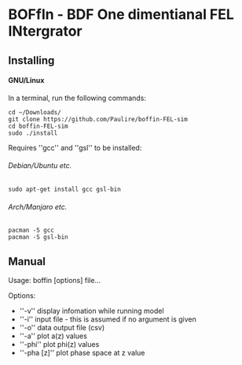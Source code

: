 # BOFfIn - BDF One dimentianal FEL INtergrator

## Installing

#### GNU/Linux

In a terminal, run the following commands:

```
cd ~/Downloads/
git clone https://github.com/Paulire/boffin-FEL-sim
cd boffin-FEL-sim
sudo ./install
```
Requires ''gcc'' and ''gsl'' to be installed:

###### Debian/Ubuntu etc.
```
sudo apt-get install gcc gsl-bin
```

###### Arch/Manjaro etc.
```
pacman -S gcc
pacman -S gsl-bin
```

## Manual
 Usage: boffin [options] file...

 Options:
 * ''-v''	 display infomation while running model
 * ''-i''	 input file - this is assumed if no argument is given
 * ''-o''	 data output file (csv)
 * ''-a''  plot a(z) values
 * ''-phi'' plot phi(z) values
 * ''-pha [z]'' plot phase space at z value
